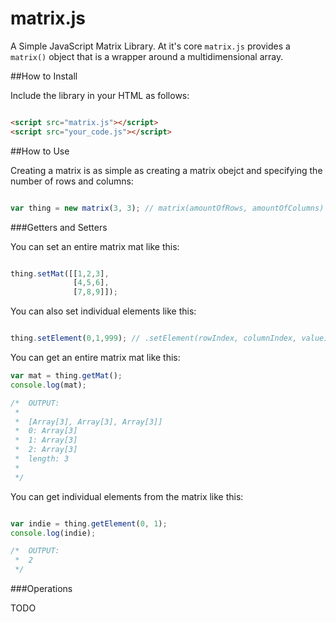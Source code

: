 matrix.js
=========

A Simple JavaScript Matrix Library. At it's core ```matrix.js``` provides a ```matrix()``` object that is a wrapper around a multidimensional array.

##How to Install

Include the library in your HTML as follows:

```html

<script src="matrix.js"></script>
<script src="your_code.js"></script>
```

##How to Use

Creating a matrix is as simple as creating a matrix obejct and specifying the number of rows and columns:

```js

var thing = new matrix(3, 3); // matrix(amountOfRows, amountOfColumns)
```

###Getters and Setters

You can set an entire matrix mat like this:

```js

thing.setMat([[1,2,3],
			  [4,5,6],
			  [7,8,9]]);
```

You can also set individual elements like this:

```js

thing.setElement(0,1,999); // .setElement(rowIndex, columnIndex, value)
```

You can get an entire matrix mat like this:

```js
var mat = thing.getMat();
console.log(mat);

/*  OUTPUT:
 * 
 *	[Array[3], Array[3], Array[3]]
 *	0: Array[3]
 *	1: Array[3]
 *	2: Array[3]
 *	length: 3
 *
 */

```

You can get individual elements from the matrix like this:

```js

var indie = thing.getElement(0, 1);
console.log(indie);

/*  OUTPUT:
 *	2
 */
```

###Operations

TODO

